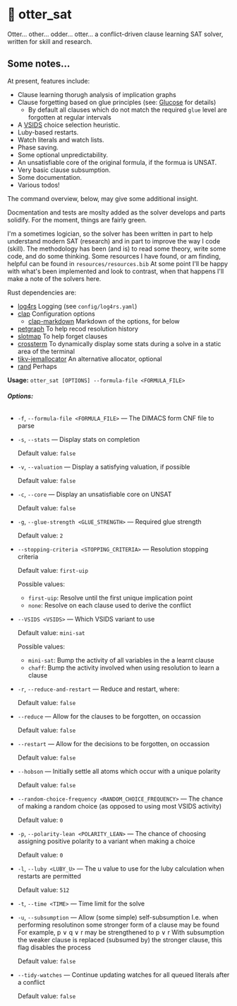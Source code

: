 # 🦦 otter_sat

Otter… other… odder… otter… a conflict-driven clause learning SAT solver, written for skill and research.

## Some notes…

At present, features include:

- Clause learning thorugh analysis of implication graphs
- Clause forgetting based on glue principles (see: [Glucose](https://github.com/audemard/glucose) for details)
  - By default all clauses which do not match the required `glue` level are forgotten at regular intervals
- A [VSIDS](https://arxiv.org/abs/1506.08905) choice selection heuristic.
- Luby-based restarts.
- Watch literals and watch lists.
- Phase saving.
- Some optional unpredictability.
- An unsatisfiable core of the original formula, if the formua is UNSAT.
- Very basic clause subsumption.
- Some documentation.
- Various todos!

The command overview, below, may give some additional insight.

Docmentation and tests are moslty added as the solver develops and parts solidify.
For the moment, things are fairly green.

I'm a sometimes logician, so the solver has been written in part to help understand modern SAT (research) and in part to improve the way I code (skill).
The methodology has been (and is) to read some theory, write some code, and do some thinking.
Some resources I have found, or am finding, helpful can be found in `resources/resources.bib`
At some point I'll be happy with what's been implemented and look to contrast, when that happens I'll make a note of the solvers here.

Rust dependencies are:
- [log4rs](https://docs.rs/log4rs/latest/log4rs/)
  Logging (see `config/log4rs.yaml`)
- [clap](https://docs.rs/clap/latest/clap/)
  Configuration options
  - [clap-markdown](https://docs.rs/clap-markdown/latest/clap_markdown/)
    Markdown of the options, for below
- [petgraph](https://docs.rs/petgraph/latest/petgraph/)
  To help recod resolution history
- [slotmap](https://docs.rs/slotmap/latest/slotmap/)
  To help forget clauses
- [crossterm](https://docs.rs/crossterm/latest/crossterm/)
  To dynamically display some stats during a solve in a static area of the terminal
- [tikv-jemallocator](https://github.com/marv/tikv-jemallocator)
  An alternative allocator, optional
- [rand](https://docs.rs/rand/latest/rand/)
  Perhaps

**Usage:** `otter_sat [OPTIONS] --formula-file <FORMULA_FILE>`

###### **Options:**

* `-f`, `--formula-file <FORMULA_FILE>` — The DIMACS form CNF file to parse
* `-s`, `--stats` — Display stats on completion

  Default value: `false`
* `-v`, `--valuation` — Display a satisfying valuation, if possible

  Default value: `false`
* `-c`, `--core` — Display an unsatisfiable core on UNSAT

  Default value: `false`
* `-g`, `--glue-strength <GLUE_STRENGTH>` — Required glue strength

  Default value: `2`
* `--stopping-criteria <STOPPING_CRITERIA>` — Resolution stopping criteria

  Default value: `first-uip`

  Possible values:
  - `first-uip`:
    Resolve until the first unique implication point
  - `none`:
    Resolve on each clause used to derive the conflict

* `--VSIDS <VSIDS>` — Which VSIDS variant to use

  Default value: `mini-sat`

  Possible values:
  - `mini-sat`:
    Bump the activity of all variables in the a learnt clause
  - `chaff`:
    Bump the activity involved when using resolution to learn a clause

* `-r`, `--reduce-and-restart` — Reduce and restart, where:

  Default value: `false`
* `--reduce` — Allow for the clauses to be forgotten, on occassion

  Default value: `false`
* `--restart` — Allow for the decisions to be forgotten, on occassion

  Default value: `false`
* `--hobson` — Initially settle all atoms which occur with a unique polarity

  Default value: `false`
* `--random-choice-frequency <RANDOM_CHOICE_FREQUENCY>` — The chance of making a random choice (as opposed to using most VSIDS activity)

  Default value: `0`
* `-p`, `--polarity-lean <POLARITY_LEAN>` — The chance of choosing assigning positive polarity to a variant when making a choice

  Default value: `0`
* `-l`, `--luby <LUBY_U>` — The u value to use for the luby calculation when restarts are permitted

  Default value: `512`
* `-t`, `--time <TIME>` — Time limit for the solve
* `-u`, `--subsumption` — Allow (some simple) self-subsumption
I.e. when performing resolutinon some stronger form of a clause may be found
For example, p ∨ q ∨ r may be strengthened to p ∨ r
With subsumption the weaker clause is replaced (subsumed by) the stronger clause, this flag disables the process

  Default value: `false`
* `--tidy-watches` — Continue updating watches for all queued literals after a conflict

  Default value: `false`
